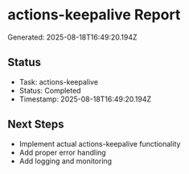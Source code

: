 # actions-keepalive Report

Generated: 2025-08-18T16:49:20.194Z

## Status
- Task: actions-keepalive
- Status: Completed
- Timestamp: 2025-08-18T16:49:20.194Z

## Next Steps
- Implement actual actions-keepalive functionality
- Add proper error handling
- Add logging and monitoring
